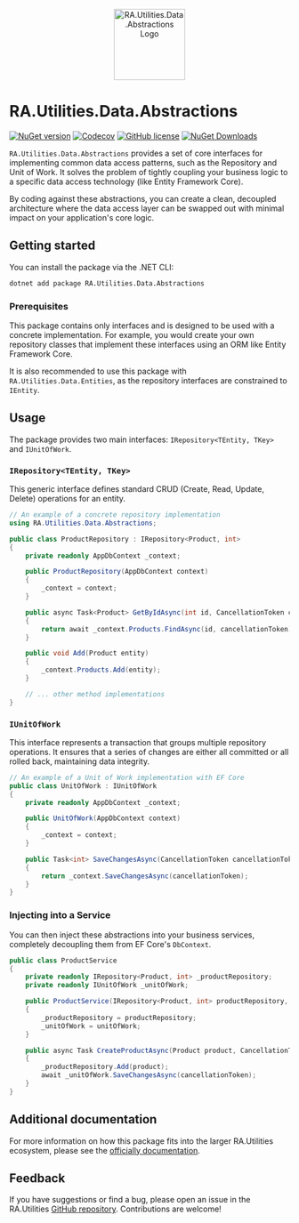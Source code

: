 <p align="center">
  <img src="https://raw.githubusercontent.com/RedonAlla/RA.Utilities/main/Assets/Images/abstractions.svg" alt="RA.Utilities.Data.Abstractions Logo" width="128">
</p>

# RA.Utilities.Data.Abstractions

[![NuGet version](https://img.shields.io/nuget/v/RA.Utilities.Data.Abstractions.svg)](https://www.nuget.org/packages/RA.Utilities.Data.Abstractions/)
[![Codecov](https://codecov.io/github/RedonAlla/RA.Utilities/graph/badge.svg)](https://codecov.io/github/RedonAlla/RA.Utilities)
[![GitHub license](https://img.shields.io/github/license/RedonAlla/RA.Utilities)](https://github.com/RedonAlla/RA.Utilities/blob/main/LICENSE)
[![NuGet Downloads](https://img.shields.io/nuget/dt/RA.Utilities.Data.Abstractions.svg)](https://www.nuget.org/packages/RA.Utilities.Data.Abstractions/)

`RA.Utilities.Data.Abstractions` provides a set of core interfaces for implementing common data access patterns, such as the Repository and Unit of Work. It solves the problem of tightly coupling your business logic to a specific data access technology (like Entity Framework Core).

By coding against these abstractions, you can create a clean, decoupled architecture where the data access layer can be swapped out with minimal impact on your application's core logic.

## Getting started

You can install the package via the .NET CLI:

```bash
dotnet add package RA.Utilities.Data.Abstractions
```

### Prerequisites

This package contains only interfaces and is designed to be used with a concrete implementation. For example, you would create your own repository classes that implement these interfaces using an ORM like Entity Framework Core.

It is also recommended to use this package with `RA.Utilities.Data.Entities`, as the repository interfaces are constrained to `IEntity`.

## Usage

The package provides two main interfaces: `IRepository<TEntity, TKey>` and `IUnitOfWork`.

### `IRepository<TEntity, TKey>`

This generic interface defines standard CRUD (Create, Read, Update, Delete) operations for an entity.

```csharp
// An example of a concrete repository implementation
using RA.Utilities.Data.Abstractions;

public class ProductRepository : IRepository<Product, int>
{
    private readonly AppDbContext _context;

    public ProductRepository(AppDbContext context)
    {
        _context = context;
    }

    public async Task<Product> GetByIdAsync(int id, CancellationToken cancellationToken)
    {
        return await _context.Products.FindAsync(id, cancellationToken);
    }

    public void Add(Product entity)
    {
        _context.Products.Add(entity);
    }

    // ... other method implementations
}
```

### `IUnitOfWork`

This interface represents a transaction that groups multiple repository operations. It ensures that a series of changes are either all committed or all rolled back, maintaining data integrity.

```csharp
// An example of a Unit of Work implementation with EF Core
public class UnitOfWork : IUnitOfWork
{
    private readonly AppDbContext _context;

    public UnitOfWork(AppDbContext context)
    {
        _context = context;
    }

    public Task<int> SaveChangesAsync(CancellationToken cancellationToken)
    {
        return _context.SaveChangesAsync(cancellationToken);
    }
}
```

### Injecting into a Service

You can then inject these abstractions into your business services, completely decoupling them from EF Core's `DbContext`.

```csharp
public class ProductService
{
    private readonly IRepository<Product, int> _productRepository;
    private readonly IUnitOfWork _unitOfWork;

    public ProductService(IRepository<Product, int> productRepository, IUnitOfWork unitOfWork)
    {
        _productRepository = productRepository;
        _unitOfWork = unitOfWork;
    }

    public async Task CreateProductAsync(Product product, CancellationToken cancellationToken)
    {
        _productRepository.Add(product);
        await _unitOfWork.SaveChangesAsync(cancellationToken);
    }
}
```

## Additional documentation

For more information on how this package fits into the larger RA.Utilities ecosystem, please see the
[officially documentation](http://localhost:3000/RA.Utilities/nuget-packages/Data/Abstractions/).

## Feedback

If you have suggestions or find a bug, please open an issue in the RA.Utilities [GitHub repository](https://github.com/RedonAlla/RA.Utilities). Contributions are welcome!